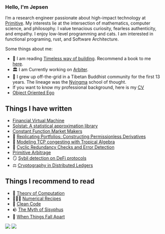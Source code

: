 ### Hello, I'm Jepsen

I’m a research engineer passionate about high-impact technology at [Primitive](https://github.com/primitivefinance). My interests lie at the intersection of mathematics, computer science, and philosophy. I value tenacious curiosity, fearless authenticity, and empathy. I enjoy low-level programming and cats. I am interested in functional programing, rust, and Software Architecture.

Some things about me:
- 📖 I am reading [Timeless way of building](https://en.wikipedia.org/wiki/The_Timeless_Way_of_Building). Recommend a book to me [here](https://github.com/0xJepsen/Books).
- 🏛 I am Currently working on [Arbiter](https://github.com/primitivefinance/arbiter). 
- 🪷 I grew up off-the-grid in a Tibetan Buddhist community for the first 13 years. The lineage was the [Nyingma](https://www.rigpawiki.org/index.php?title=Nyingma) school of thought. 
- If you want to know my professional background, here is my [CV](/Cirriculum_Vitae.pdf)
- [Object Oriented Ego](https://cryptascend.org/pages/object_oriented_ego.html)

## Things I have written

- [Financial Virtual Machine](https://www.primitive.xyz/papers/yellow.pdf)
- [Solstat: A statistical approximation library](https://www.primitive.xyz/posts/solstat)
- [Constant Function Market Makers](https://github.com/0xJepsen/CFMMs/blob/master/Jepsen_Darpa_Fall2022.pdf)
- 🏦 [Replicating Portfolios: Constructing Permissionless Derivatives](https://arxiv.org/abs/2205.09890)
- 🌴 [Modeling TCP congesting with Tropical Algebra](https://github.com/0xJepsen/TropicalAlgebraicTCPModel)
- 🚴 [Cyclic Redundancy Checks and Error Detection](https://github.com/0xJepsen/CRC_Research/blob/master/Cyclic_Redundancy_Checks_and_Error_Detection.pdf)
- [Primitive Arbitrage](https://www.primitive.xyz/posts/arbitrage)
- 🪞 [Sybil detection on DeFi protocols](https://primitive.mirror.xyz/DThGkT55cfzJmEhkPaQqze7GKvPXxrSNwCo2xiddeko)
- ⚖️ [Cryptography in Distributed Ledgers](https://dev.to/0xjepsen/an-introduction-to-cryptography-in-distributed-ledger-technology-268l)

## Things I recommend to read

- 🧮 [Theory of Computation](https://docs.google.com/viewer?a=v&pid=sites&srcid=dGhhcGFyLmVkdXx1Y3MtNzAxfGd4OjZmYzU3ZjM0N2ZmYTlkYzE)
- 🧑🏼‍🍳 [Numerical Recipes](https://e-maxx.ru/bookz/files/numerical_recipes.pdf)
- 🧹 [Clean Code](https://github.com/jnguyen095/clean-code/blob/master/Clean.Code.A.Handbook.of.Agile.Software.Craftsmanship.pdf)
- 🪨 [The Myth of Sisyphus](https://people.brandeis.edu/~teuber/Albert_Camus_The_Myth_of_Sisyphus_Complete_Text_.pdf)
- 🌸 [When Things Fall Apart](https://www.amazon.com/When-Things-Fall-Apart-Difficult/dp/1611803438)

<!-- <a href="https://twitter.com/0xjepsen" ><img src="https://img.shields.io/twitter/follow/0xjepsen.svg?style=social" /> </a> -->
![](https://img.shields.io/github/stars/0xjepsen?style=social)
![](https://visitor-badge.laobi.icu/badge?page_id=0xjepsen)
